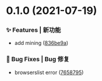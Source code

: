 # 0.1.0 (2021-07-19)


### ✨ Features | 新功能

* add mining ([836be9a](https://github.com/DNFT-Team/dnft-substrate-front/commit/836be9a))


### 🐛 Bug Fixes | Bug 修复

* browserslist error ([7658795](https://github.com/DNFT-Team/dnft-substrate-front/commit/7658795))



